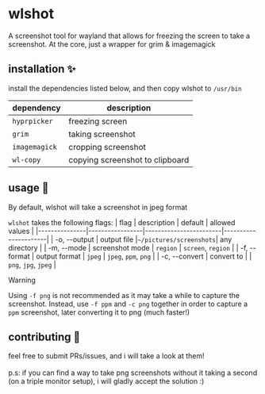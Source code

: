 # wlshot 
 A screenshot tool for wayland that allows for freezing the screen to take a screenshot. At the core, just a wrapper for grim & imagemagick

## installation ✨
 install the dependencies listed below, and then copy wlshot to `/usr/bin`

| dependency  | description     |
|-------------|-----------------|
| `hyprpicker`| freezing screen |
| `grim`      | taking screenshot|
| `imagemagick`| cropping screenshot|
| `wl-copy`   | copying screenshot to clipboard|

## usage 🚀
 By default, wlshot will take a screenshot in jpeg format</br>

 `wlshot` takes the following flags:
| flag          | description     | default                | allowed values       |
|---------------|-----------------|------------------------|----------------------|
| -o, --output  | output file     |`~/pictures/screenshots`| any directory        |
| -m, --mode    | screenshot mode | `region`               | `screen`, `region`   |
| -f, --format  | output format   | `jpeg`                 | `jpeg`, `ppm`, `png` |
| -c, --convert | convert to      |                        | `png`, `jpg`, `jpeg` |
</br>
 > [!WARNING]
 > Using `-f png` is not recommended as it may take a while to capture the screenshot. Instead, use `-f ppm` and `-c png` together in order to capture a `ppm` screenshot, later converting it to png (much faster!)

## contributing 🔨
 feel free to submit PRs/issues, and i will take a look at them!<br/><br/>
 p.s: if you can find a way to take png screenshots without it taking a second (on a triple monitor setup), i will gladly accept the solution :)
